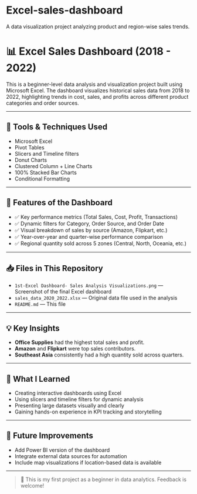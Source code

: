 # Excel-sales-dashboard
A data visualization project analyzing product and region-wise sales trends.
# 📊 Excel Sales Dashboard (2018 - 2022)

This is a beginner-level data analysis and visualization project built using Microsoft Excel. The dashboard visualizes historical sales data from 2018 to 2022, highlighting trends in cost, sales, and profits across different product categories and order sources.

---

## 🧰 Tools & Techniques Used
- Microsoft Excel
- Pivot Tables
- Slicers and Timeline filters
- Donut Charts
- Clustered Column + Line Charts
- 100% Stacked Bar Charts
- Conditional Formatting

---

## 📌 Features of the Dashboard
- ✅ Key performance metrics (Total Sales, Cost, Profit, Transactions)
- ✅ Dynamic filters for Category, Order Source, and Order Date
- ✅ Visual breakdown of sales by source (Amazon, Flipkart, etc.)
- ✅ Year-over-year and quarter-wise performance comparison
- ✅ Regional quantity sold across 5 zones (Central, North, Oceania, etc.)

---

## 📥 Files in This Repository
- `1st-Excel Dashboard- Sales Analysis Visualizations.png` — Screenshot of the final Excel dashboard
- `sales_data_2020_2022.xlsx` — Original data file used in the analysis
- `README.md` — This file

---

## 💡 Key Insights
- **Office Supplies** had the highest total sales and profit.
- **Amazon** and **Flipkart** were top sales contributors.
- **Southeast Asia** consistently had a high quantity sold across quarters.

---

## 🧠 What I Learned
- Creating interactive dashboards using Excel
- Using slicers and timeline filters for dynamic analysis
- Presenting large datasets visually and clearly
- Gaining hands-on experience in KPI tracking and storytelling

---

## 🚀 Future Improvements
- Add Power BI version of the dashboard
- Integrate external data sources for automation
- Include map visualizations if location-based data is available

---

> 📌 This is my first project as a beginner in data analytics. Feedback is welcome!
